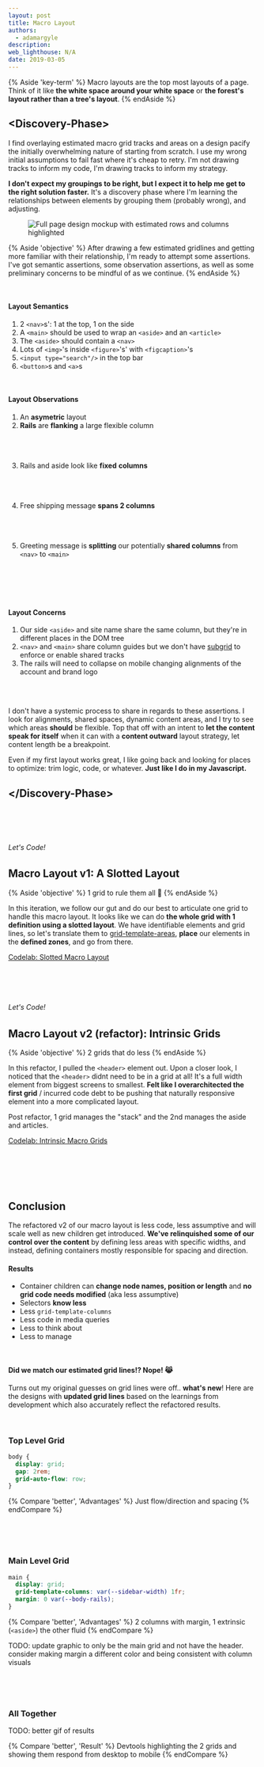 ```yaml
---
layout: post
title: Macro Layout
authors:
  - adamargyle
description:
web_lighthouse: N/A
date: 2019-03-05
---
```


{% Aside 'key-term' %}
  Macro layouts are the top most layouts of a page. Think of it like **the white space around your white space** or **the forest's layout rather than a tree's layout**.
{% endAside %}


## &#60;Discovery-Phase&#62;
I find overlaying estimated macro grid tracks and areas on a design pacify the initially overwhelming nature of starting from scratch. I use my wrong initial assumptions to fail fast where it's cheap to retry. I'm not drawing tracks to inform my code, I'm drawing tracks to inform my strategy.

**I don't expect my groupings to be right, but I expect it to help me get to the right solution faster.** It's a discovery phase where I'm learning the relationships between elements by grouping them (probably wrong), and adjusting.

<figure class="w-figure w-figure--fullbleed">
  <img src="macro.png" alt="Full page design mockup with estimated rows and columns highlighted" class="screenshot">
</figure>

{% Aside 'objective' %}
  After drawing a few estimated gridlines and getting more familiar with their relationship, I'm ready to attempt some assertions. I've got semantic assertions, some observation assertions, as well as some preliminary concerns to be mindful of as we continue.
{% endAside %}

<br>

#### Layout Semantics
1. 2 `<nav>`s': 1 at the top, 1 on the side
1. A `<main>` should be used to wrap an `<aside>` and an `<article>`
1. The `<aside>` should contain a `<nav>`
1. Lots of `<img>`'s inside `<figure>`'s' with `<figcaption>`'s
1. `<input type="search"/>` in the top bar
1. `<button>`s and `<a>`s

<br>

#### Layout Observations
1. An **asymetric** layout
1. **Rails** are **flanking** a large flexible column <br><figure style="text-align:center; margin: 1rem 0 3rem;" class="screenshot"><img src="macro – flanking rails.png" alt=""></figure>
1. Rails and aside look like **fixed** **columns** <br><figure style="text-align:center; margin: 1rem 0 3rem;" class="screenshot"><img src="macro – fixed widths.png" alt=""></figure>
1. Free shipping message **spans 2 columns** <br><figure style="text-align:center; margin: 1rem 0 3rem;" class="screenshot"><img src="macro – greeting span.png" alt=""></figure>
1. Greeting message is **splitting** our potentially **shared columns** from `<nav>` to `<main>` <br><figure style="text-align:center; margin: 1rem 0 3rem;" class="screenshot"><img src="macro – body split.png" alt=""></figure>

<br>

#### Layout Concerns
1. Our side `<aside>` and site name share the same column, but they're in different places in the DOM tree
1. `<nav>` and `<main>` share column guides but we don't have [subgrid](https://rachelandrew.co.uk/archives/2018/04/27/grid-level-2-and-subgrid/) to enforce or enable shared tracks
1. The rails will need to collapse on mobile changing alignments of the account and brand logo

<br><br>

I don't have a systemic process to share in regards to these assertions. I look for alignments, shared spaces, dynamic content areas, and I try to see which areas **should** be flexible. Top that off with an intent to **let the content speak for itself** when it can with a **content outward** layout strategy, let content length be a breakpoint.

Even if my first layout works great, I like going back and looking for places to optimize: trim logic, code, or whatever. **Just like I do in my Javascript.**

## &#60;/Discovery-Phase&#62;


<br><br><br>


###### Let's Code!
## Macro Layout v1: A Slotted Layout
{% Aside 'objective' %}
  1 grid to rule them all 💍
{% endAside %}

In this iteration, we follow our gut and do our best to articulate one grid to handle this macro layout. It looks like we can do **the whole grid with 1 definition using a slotted layout**. We have identifiable elements and grid lines, so let's translate them to [grid-template-areas](<https://developer.mozilla.org/en-US/docs/Web/CSS/grid-template-areas>), **place** our elements in the **defined zones**, and go from there.

<a class="w-button w-button--primary w-button--with-icon" data-icon="code" href="/codelab-intrinsic-layout-macro-v1">
  Codelab: Slotted Macro Layout
</a>

<br><br><br>

###### Let's Code!
## Macro Layout v2 (refactor): Intrinsic Grids
{% Aside 'objective' %}
  2 grids that do less
{% endAside %}

In this refactor, I pulled the `<header>` element out. Upon a closer look, I noticed that the `<header>` didnt need to be in a grid at all! It's a full width element from biggest screens to smallest. **Felt like I overarchitected the first grid** / incurred code debt to be pushing that naturally responsive element into a more complicated layout.

Post refactor, 1 grid manages the "stack" and the 2nd manages the aside and articles.

<a class="w-button w-button--primary w-button--with-icon" data-icon="code" href="/codelab-intrinsic-layout-macro-v2">
  Codelab: Intrinsic Macro Grids
</a>




<!-- <br><br><br><br>

## Responsive Final Touches
TODO: move into codelabs

Due to our nice refactor, **our responsive work is pretty minimal**. Nothing needs to be changed on the `<body>`, woh, love it, and the `<main>` grid **only needs a minor adjustment**:

<br>

```css
@media (width < 768px) {
  grid-template-columns: 1fr;
  margin: 0 0 0 1rem;
}
```

<div class="note">
  <b>Plain Speak:</b> When the viewport width is less than 768px, I want a <b>grid</b> with <b>1 full width column</b> and margin only on the left side.
</div>

<figure style="text-align:center; margin: 4rem 0; max-width: 400px;">
  <img src="main-responsive.png" alt="Main grid simplified to 2 columns" class="screenshot">
</figure> -->






<br><br><br><br>

## Conclusion
The refactored v2 of our macro layout is less code, less assumptive and will scale well as new children get introduced. **We've relinquished some of our control over the content** by defining less areas with specific widths, and instead, defining containers mostly responsible for spacing and direction.

#### Results
- Container children can **change node names, position or length** and **no grid code needs modified** (aka less assumptive)
- Selectors **know less**
- Less `grid-template-columns`
- Less code in media queries
- Less to think about
- Less to manage

<!-- <br><br>

**Final Macro Layout**
<div class="glitch-embed-wrap" style="height: 346px; width: 100%;">
  <iframe
    src="https://glitch.com/embed/#!/embed/logical-tab-order?path=index.html&previewSize=100&attributionHidden=true"
    alt="logical-tab-order on Glitch"
    style="height: 100%; width: 100%; border: 0;">
  </iframe>
</div>

<br><br>

**Play with that Glitch a bit!** Resize your browser. Use the devtools to visualize the grid spaces! -->

<br>

#### Did we match our estimated grid lines!? Nope! 😹

Turns out my original guesses on grid lines were off.. **what's new**! Here are the designs with **updated grid lines** based on the learnings from development which also accurately reflect the refactored results.

<br>

### Top Level Grid

```css
body {
  display: grid;
  gap: 2rem;
  grid-auto-flow: row;
}
```

{% Compare 'better', 'Advantages' %}
Just flow/direction and spacing
{% endCompare %}

<figure class="w-figure w-figure--fullbleed">
  <img src="macro – body rows.png" alt="">
</figure>


<br><br>

### Main Level Grid

```css
main {
  display: grid;
  grid-template-columns: var(--sidebar-width) 1fr;
  margin: 0 var(--body-rails);
}
```

{% Compare 'better', 'Advantages' %}
2 columns with margin, 1 extrinsic (`<aside>`) the other fluid
{% endCompare %}

TODO: update graphic to only be the main grid and not have the header. consider making margin a different color and being consistent with column visuals

<figure class="w-figure w-figure--fullbleed">
  <img src="macro – less grids more margin.png" alt="">
</figure>

<br><br>

### All Together

TODO: better gif of results

{% Compare 'better', 'Result' %}
Devtools highlighting the 2 grids and showing them respond from desktop to mobile
{% endCompare %}

<figure class="w-figure w-figure--fullbleed">
  <img src="intrinsic-macro-1.gif" alt="">
</figure>
